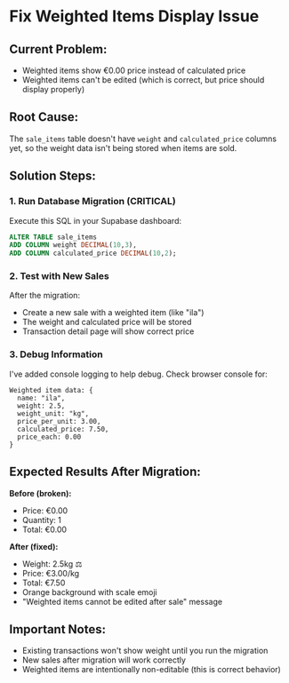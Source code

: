 # Fix Weighted Items Display Issue

## Current Problem:
- Weighted items show €0.00 price instead of calculated price
- Weighted items can't be edited (which is correct, but price should display properly)

## Root Cause:
The `sale_items` table doesn't have `weight` and `calculated_price` columns yet, so the weight data isn't being stored when items are sold.

## Solution Steps:

### 1. Run Database Migration (CRITICAL)
Execute this SQL in your Supabase dashboard:

```sql
ALTER TABLE sale_items 
ADD COLUMN weight DECIMAL(10,3),
ADD COLUMN calculated_price DECIMAL(10,2);
```

### 2. Test with New Sales
After the migration:
- Create a new sale with a weighted item (like "ila")
- The weight and calculated price will be stored
- Transaction detail page will show correct price

### 3. Debug Information
I've added console logging to help debug. Check browser console for:
```
Weighted item data: {
  name: "ila",
  weight: 2.5,
  weight_unit: "kg", 
  price_per_unit: 3.00,
  calculated_price: 7.50,
  price_each: 0.00
}
```

## Expected Results After Migration:

**Before (broken):**
- Price: €0.00
- Quantity: 1
- Total: €0.00

**After (fixed):**
- Weight: 2.5kg ⚖️
- Price: €3.00/kg
- Total: €7.50
- Orange background with scale emoji
- "Weighted items cannot be edited after sale" message

## Important Notes:
- Existing transactions won't show weight until you run the migration
- New sales after migration will work correctly
- Weighted items are intentionally non-editable (this is correct behavior)
